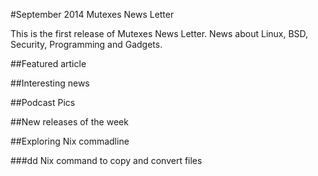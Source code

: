 #September 2014 Mutexes News Letter

This is the first release of Mutexes News Letter. News about Linux, BSD, Security, Programming and Gadgets.

##Featured article 

##Interesting news

##Podcast Pics

##New releases of the week

##Exploring Nix commadline 

###dd Nix command to copy and convert files


